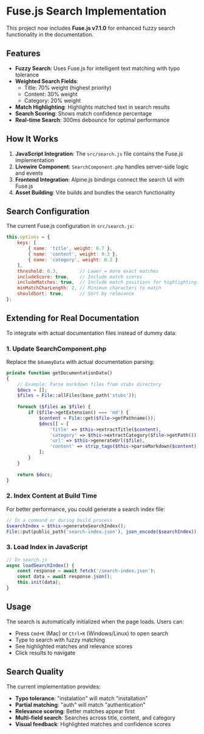 # Fuse.js Search Implementation

This project now includes **Fuse.js v7.1.0** for enhanced fuzzy search functionality in the documentation.

## Features

- **Fuzzy Search**: Uses Fuse.js for intelligent text matching with typo tolerance
- **Weighted Search Fields**: 
  - Title: 70% weight (highest priority)
  - Content: 30% weight 
  - Category: 20% weight
- **Match Highlighting**: Highlights matched text in search results
- **Search Scoring**: Shows match confidence percentage
- **Real-time Search**: 300ms debounce for optimal performance

## How It Works

1. **JavaScript Integration**: The `src/search.js` file contains the Fuse.js implementation
2. **Livewire Component**: `SearchComponent.php` handles server-side logic and events
3. **Frontend Integration**: Alpine.js bindings connect the search UI with Fuse.js
4. **Asset Building**: Vite builds and bundles the search functionality

## Search Configuration

The current Fuse.js configuration in `src/search.js`:

```javascript
this.options = {
    keys: [
        { name: 'title', weight: 0.7 },
        { name: 'content', weight: 0.3 },
        { name: 'category', weight: 0.2 }
    ],
    threshold: 0.3,        // Lower = more exact matches
    includeScore: true,    // Include match scores
    includeMatches: true,  // Include match positions for highlighting
    minMatchCharLength: 2, // Minimum characters to match
    shouldSort: true,      // Sort by relevance
};
```

## Extending for Real Documentation

To integrate with actual documentation files instead of dummy data:

### 1. Update SearchComponent.php

Replace the `$dummyData` with actual documentation parsing:

```php
private function getDocumentationData()
{
    // Example: Parse markdown files from stubs directory
    $docs = [];
    $files = File::allFiles(base_path('stubs'));
    
    foreach ($files as $file) {
        if ($file->getExtension() === 'md') {
            $content = File::get($file->getPathname());
            $docs[] = [
                'title' => $this->extractTitle($content),
                'category' => $this->extractCategory($file->getPath()),
                'url' => $this->generateUrl($file),
                'content' => strip_tags($this->parseMarkdown($content)),
            ];
        }
    }
    
    return $docs;
}
```

### 2. Index Content at Build Time

For better performance, you could generate a search index file:

```php
// In a command or during build process
$searchIndex = $this->generateSearchIndex();
File::put(public_path('search-index.json'), json_encode($searchIndex));
```

### 3. Load Index in JavaScript

```javascript
// In search.js
async loadSearchIndex() {
    const response = await fetch('/search-index.json');
    const data = await response.json();
    this.init(data);
}
```

## Usage

The search is automatically initialized when the page loads. Users can:

- Press `Cmd+K` (Mac) or `Ctrl+K` (Windows/Linux) to open search
- Type to search with fuzzy matching
- See highlighted matches and relevance scores
- Click results to navigate

## Search Quality

The current implementation provides:
- **Typo tolerance**: "instalation" will match "installation"
- **Partial matching**: "auth" will match "authentication"
- **Relevance scoring**: Better matches appear first
- **Multi-field search**: Searches across title, content, and category
- **Visual feedback**: Highlighted matches and confidence scores
